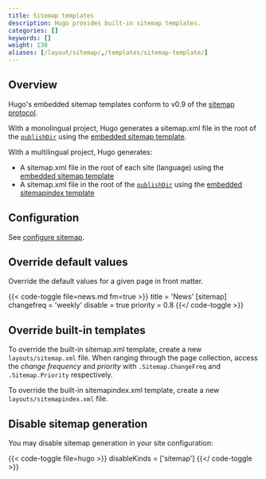 ```yaml
---
title: Sitemap templates
description: Hugo provides built-in sitemap templates.
categories: []
keywords: []
weight: 130
aliases: [/layout/sitemap/,/templates/sitemap-template/]
---
```


## Overview

Hugo's embedded sitemap templates conform to v0.9 of the [sitemap protocol][].

With a monolingual project, Hugo generates a sitemap.xml file in the root of the [`publishDir`][] using the [embedded sitemap template][].

With a multilingual project, Hugo generates:

- A sitemap.xml file in the root of each site (language) using the [embedded sitemap template][]
- A sitemap.xml file in the root of the [`publishDir`][] using the [embedded sitemapindex template][]

## Configuration

See [configure sitemap](/docs/reference/configuration/sitemap).

## Override default values

Override the default values for a given page in front matter.

{{< code-toggle file=news.md fm=true >}}
title = 'News'
[sitemap]
  changefreq = 'weekly'
  disable = true
  priority = 0.8
{{</ code-toggle >}}

## Override built-in templates

To override the built-in sitemap.xml template, create a new `layouts/sitemap.xml` file. When ranging through the page collection, access the _change frequency_ and _priority_ with `.Sitemap.ChangeFreq` and `.Sitemap.Priority` respectively.

To override the built-in sitemapindex.xml template, create a new `layouts/sitemapindex.xml` file.

## Disable sitemap generation

You may disable sitemap generation in your site configuration:

{{< code-toggle file=hugo >}}
disableKinds = ['sitemap']
{{</ code-toggle >}}

[`publishDir`]: /docs/reference/configuration/all/#publishdir
[embedded sitemap template]: <{{% eturl sitemap %}}>
[embedded sitemapindex template]: <{{% eturl sitemapindex %}}>
[sitemap protocol]: https://www.sitemaps.org/protocol.html

